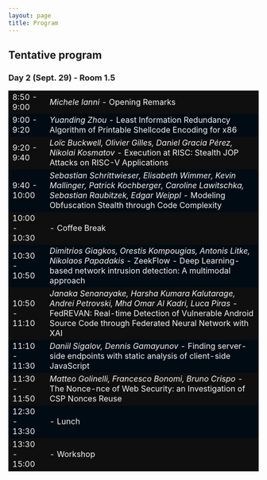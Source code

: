 ```yaml
---
layout: page
title: Program
---
```


## Tentative program
### Day 2 (Sept. 29) - Room 1.5
<table>
  <tbody>
    <tr style="background-color:#0F0F0F; color:#F4F4F4">
      <td>8:50 - 9:00</td>
      <td><i>Michele Ianni</i> - Opening Remarks</td>
    </tr>
    <tr style="background-color:#010b13; color:#F4F4F4">
      <td>9:00 - 9:20</td>
      <td><i>Yuanding Zhou</i> - Least Information Redundancy Algorithm of Printable Shellcode Encoding for x86</td>
    </tr>
    <tr style="background-color:#0F0F0F; color:#F4F4F4">
      <td>9:20 - 9:40</td>
      <td><i>Loïc Buckwell, Olivier Gilles, Daniel Gracia Pérez, Nikolai Kosmatov</i> - Execution at RISC: Stealth JOP Attacks on RISC-V Applications</td>
    </tr>
    <tr style="background-color:#010b13; color:#F4F4F4">
      <td>9:40 - 10:00</td>
      <td><i>Sebastian Schrittwieser, Elisabeth Wimmer, Kevin Mallinger, Patrick Kochberger, Caroline Lawitschka, Sebastian Raubitzek, Edgar Weippl</i> - Modeling Obfuscation Stealth through Code Complexity</td>
    </tr>
    <tr style="background-color:#0F0F0F; color:#F4F4F4">
      <td>10:00 - 10:30</td>
      <td>- Coffee Break</td>
    </tr>
    <tr style="background-color:#010b13; color:#F4F4F4">
      <td>10:30 - 10:50</td>
      <td><i>Dimitrios Giagkos, Orestis Kompougias, Antonis Litke, Nikolaos Papadakis</i> - ZeekFlow - Deep Learning-based network intrusion detection: A multimodal approach</td>
    </tr>
    <tr style="background-color:#0F0F0F; color:#F4F4F4">
      <td>10:50 - 11:10</td>
      <td><i>Janaka Senanayake, Harsha Kumara Kalutarage, Andrei Petrovski, Mhd Omar Al Kadri, Luca Piras</i> - FedREVAN: Real-time Detection of Vulnerable Android Source Code through Federated Neural Network with XAI</td>
    </tr>
    <tr style="background-color:#010b13; color:#F4F4F4">
      <td>11:10 - 11:30</td>
      <td><i>Daniil Sigalov, Dennis Gamayunov</i> - Finding server-side endpoints with static analysis of client-side JavaScript</td>
    </tr>
    <tr style="background-color:#0F0F0F; color:#F4F4F4">
      <td>11:30 - 11:50</td>
      <td><i>Matteo Golinelli, Francesco Bonomi, Bruno Crispo</i> - The Nonce-nce of Web Security: an Investigation of CSP Nonces Reuse</td>
    </tr>
    <tr style="background-color:#010b13; color:#F4F4F4">
      <td>12:30 - 13:30</td>
      <td>- Lunch</td>
    </tr>
    <tr style="background-color:#0F0F0F; color:#F4F4F4">
      <td>13:30 - 15:00</td>
      <td>- Workshop</td>
    </tr>
  </tbody>
</table>


